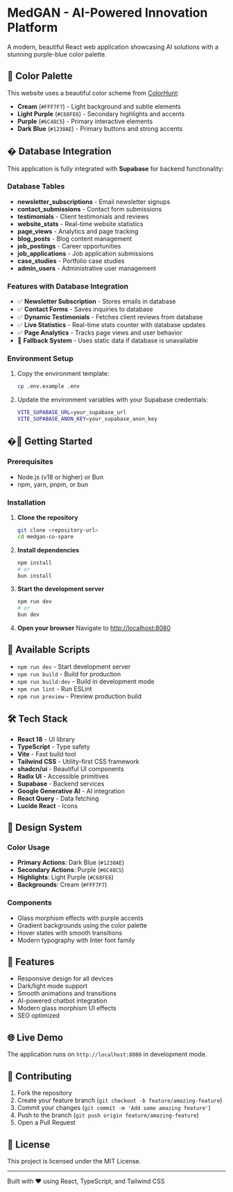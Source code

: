 # MedGAN - AI-Powered Innovation Platform

A modern, beautiful React web application showcasing AI solutions with a stunning purple-blue color palette.

## 🎨 Color Palette

This website uses a beautiful color scheme from [ColorHunt](https://colorhunt.co/palette/1230ae6c48c5c68fe6fff7f7):

- **Cream** (`#FFF7F7`) - Light background and subtle elements
- **Light Purple** (`#C68FE6`) - Secondary highlights and accents
- **Purple** (`#6C48C5`) - Primary interactive elements
- **Dark Blue** (`#1230AE`) - Primary buttons and strong accents

## �️ Database Integration

This application is fully integrated with **Supabase** for backend functionality:

### Database Tables

- **newsletter_subscriptions** - Email newsletter signups
- **contact_submissions** - Contact form submissions  
- **testimonials** - Client testimonials and reviews
- **website_stats** - Real-time website statistics
- **page_views** - Analytics and page tracking
- **blog_posts** - Blog content management
- **job_postings** - Career opportunities
- **job_applications** - Job application submissions
- **case_studies** - Portfolio case studies
- **admin_users** - Administrative user management

### Features with Database Integration

- ✅ **Newsletter Subscription** - Stores emails in database
- ✅ **Contact Forms** - Saves inquiries to database
- ✅ **Dynamic Testimonials** - Fetches client reviews from database
- ✅ **Live Statistics** - Real-time stats counter with database updates
- ✅ **Page Analytics** - Tracks page views and user behavior
- 🔄 **Fallback System** - Uses static data if database is unavailable

### Environment Setup

1. Copy the environment template:
   ```bash
   cp .env.example .env
   ```

2. Update the environment variables with your Supabase credentials:
   ```bash
   VITE_SUPABASE_URL=your_supabase_url
   VITE_SUPABASE_ANON_KEY=your_supabase_anon_key
   ```

## �🚀 Getting Started

### Prerequisites

- Node.js (v18 or higher) or Bun
- npm, yarn, pnpm, or bun

### Installation

1. **Clone the repository**
   ```bash
   git clone <repository-url>
   cd medgan-co-spare
   ```

2. **Install dependencies**
   ```bash
   npm install
   # or
   bun install
   ```

3. **Start the development server**
   ```bash
   npm run dev
   # or
   bun dev
   ```

4. **Open your browser**
   Navigate to [http://localhost:8080](http://localhost:8080)

## 📜 Available Scripts

- `npm run dev` - Start development server
- `npm run build` - Build for production
- `npm run build:dev` - Build in development mode
- `npm run lint` - Run ESLint
- `npm run preview` - Preview production build

## 🛠️ Tech Stack

- **React 18** - UI library
- **TypeScript** - Type safety
- **Vite** - Fast build tool
- **Tailwind CSS** - Utility-first CSS framework
- **shadcn/ui** - Beautiful UI components
- **Radix UI** - Accessible primitives
- **Supabase** - Backend services
- **Google Generative AI** - AI integration
- **React Query** - Data fetching
- **Lucide React** - Icons

## 🎨 Design System

### Color Usage

- **Primary Actions**: Dark Blue (`#1230AE`)
- **Secondary Actions**: Purple (`#6C48C5`)
- **Highlights**: Light Purple (`#C68FE6`)
- **Backgrounds**: Cream (`#FFF7F7`)

### Components

- Glass morphism effects with purple accents
- Gradient backgrounds using the color palette
- Hover states with smooth transitions
- Modern typography with Inter font family

## 📱 Features

- Responsive design for all devices
- Dark/light mode support
- Smooth animations and transitions
- AI-powered chatbot integration
- Modern glass morphism UI effects
- SEO optimized

## 🌐 Live Demo

The application runs on `http://localhost:8080` in development mode.

## 📝 Contributing

1. Fork the repository
2. Create your feature branch (`git checkout -b feature/amazing-feature`)
3. Commit your changes (`git commit -m 'Add some amazing feature'`)
4. Push to the branch (`git push origin feature/amazing-feature`)
5. Open a Pull Request

## 📄 License

This project is licensed under the MIT License.

---

Built with ❤️ using React, TypeScript, and Tailwind CSS
